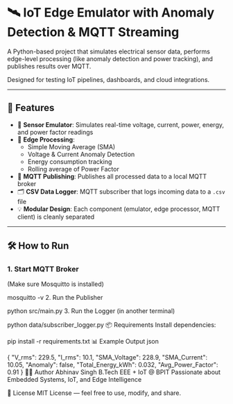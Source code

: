 # 🛰️ IoT Edge Emulator with Anomaly Detection & MQTT Streaming

A Python-based project that simulates electrical sensor data, performs edge-level processing (like anomaly detection and power tracking), and publishes results over MQTT.

Designed for testing IoT pipelines, dashboards, and cloud integrations.

---

## 🚀 Features

- 🔌 **Sensor Emulator**: Simulates real-time voltage, current, power, energy, and power factor readings
- 🧠 **Edge Processing**:
  - Simple Moving Average (SMA)
  - Voltage & Current Anomaly Detection
  - Energy consumption tracking
  - Rolling average of Power Factor
- 📡 **MQTT Publishing**: Publishes all processed data to a local MQTT broker
- 🗂️ **CSV Data Logger**: MQTT subscriber that logs incoming data to a `.csv` file
- 💡 **Modular Design**: Each component (emulator, edge processor, MQTT client) is cleanly separated

---

## 🛠️ How to Run

### 1. Start MQTT Broker
(Make sure Mosquitto is installed)

mosquitto -v
2. Run the Publisher

python src/main.py
3. Run the Logger (in another terminal)

python data/subscriber_logger.py
📦 Requirements
Install dependencies:

pip install -r requirements.txt
📊 Example Output
json

{
  "V_rms": 229.5,
  "I_rms": 10.1,
  "SMA_Voltage": 228.9,
  "SMA_Current": 10.05,
  "Anomaly": false,
  "Total_Energy_kWh": 0.032,
  "Avg_Power_Factor": 0.91
}
👨‍💻 Author
Abhinav Singh
B.Tech EEE + IoT @ BPIT
Passionate about Embedded Systems, IoT, and Edge Intelligence

📄 License
MIT License — feel free to use, modify, and share.

